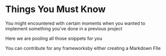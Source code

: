 # Things You Must Know

You might encountered with certain moments when you wanted to implement something you've done in a previous project

Here we are pooling all those snippets for you

You can contribute for any frameworksby either creating a Markdown FIle